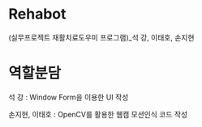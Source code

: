 # Rehabot
(실무프로젝트 재활치료도우미 프로그램)_석 강, 이태호, 손지현

# 역할분담
석 강 : Window Form을 이용한 UI 작성

손지현, 이태호 : OpenCV를 활용한 웹캠 모션인식 코드 작성
